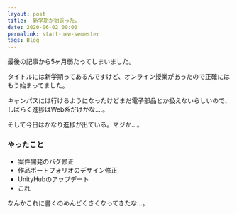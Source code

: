 ```yaml
---
layout: post
title:  新学期が始まった。
date: 2020-06-02 00:00
permalink: start-new-semester
tags: Blog
---
```

最後の記事から5ヶ月弱たってしまいました。

タイトルには新学期ってあるんですけど、オンライン授業があったので正確にはもう始まってました。

キャンパスには行けるようになったけどまだ電子部品とか扱えないらしいので、しばらく進捗はWeb系だけかな....。

そして今日はかなり進捗が出ている。マジか...。

### やったこと
 - 案件開発のバグ修正
 - 作品ポートフォリオのデザイン修正
 - UnityHubのアップデート
 - これ

なんかこれに書くのめんどくさくなってきたな...。